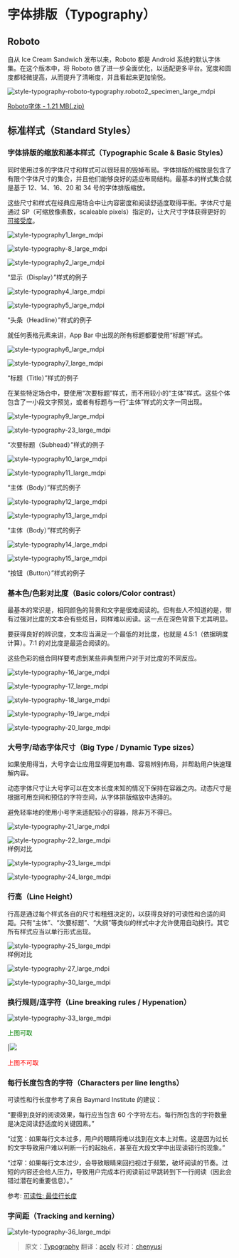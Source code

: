 
# 字体排版（Typography）

## Roboto

自从 Ice Cream Sandwich 发布以来，Roboto 都是 Android 系统的默认字体集。在这个版本中，将 Roboto 做了进一步全面优化，以适配更多平台。宽度和圆度都轻微提高，从而提升了清晰度，并且看起来更加愉悦。  

![style-typography-roboto-typography.roboto2_specimen_large_mdpi](../images/style-typography-roboto-typography.roboto2_specimen_large_mdpi.png)  

[Roboto字体 - 1.21 MB(.zip)](http://materialdesign.qiniudn.com/downloads/RobotoTTF.zip)    

## 标准样式（Standard Styles）

### 字体排版的缩放和基本样式（Typographic Scale & Basic Styles）

同时使用过多的字体尺寸和样式可以很轻易的毁掉布局。字体排版的缩放是包含了有限个字体尺寸的集合，并且他们能够良好的适应布局结构。最基本的样式集合就是基于 12、14、16、20 和 34 号的字体排版缩放。

这些尺寸和样式在经典应用场合中让内容密度和阅读舒适度取得平衡。字体尺寸是通过 SP（可缩放像素数，scaleable pixels）指定的，让大尺寸字体获得更好的[可接受度](../usability/accessibility.md)。

![style-typography1_large_mdpi](../images/style-typography-01_large_mdpi.png)  

![style-typography-8_large_mdpi](../images/style-typography-08_large_mdpi.png)  

![style-typography2_large_mdpi](../images/style-typography-02_large_mdpi.png)   

“显示（Display）”样式的例子

![style-typography4_large_mdpi](../images/style-typography-04_large_mdpi.png)   

![style-typography5_large_mdpi](../images/style-typography-05_large_mdpi.png)   

“头条（Headline）”样式的例子

就任何表格元素来讲，App Bar 中出现的所有标题都要使用“标题”样式。

![style-typography6_large_mdpi](../images/style-typography-06_large_mdpi.png)  

![style-typography7_large_mdpi](../images/style-typography-07_large_mdpi.png)   

“标题（Title）”样式的例子

在某些特定场合中，要使用“次要标题”样式，而不用较小的“主体”样式。这些个体包含了一小段文字预览，或者有标题与一行“主体”样式的文字一同出现。

![style-typography9_large_mdpi](../images/style-typography-09_large_mdpi.png)  

![style-typography-23_large_mdpi](../images/style-typography-23_large_mdpi.png)   

“次要标题（Subhead）”样式的例子

![style-typography10_large_mdpi](../images/style-typography-10_large_mdpi.png)   

![style-typography11_large_mdpi](../images/style-typography-11_large_mdpi.png)   

“主体（Body）”样式的例子

![style-typography12_large_mdpi](../images/style-typography-12_large_mdpi.png)  

![style-typography13_large_mdpi](../images/style-typography-13_large_mdpi.png)   

“主体（Body）”样式的例子

![style-typography14_large_mdpi](../images/style-typography-14_large_mdpi.png)  

![style-typography15_large_mdpi](../images/style-typography-15_large_mdpi.png)   

“按钮（Button）”样式的例子

### 基本色/色彩对比度（Basic colors/Color contrast）

最基本的常识是，相同颜色的背景和文字是很难阅读的。但有些人不知道的是，带有过强对比度的文本会有些炫目，同样难以阅读。这一点在深色背景下尤其明显。

要获得良好的辨识度，文本应当满足一个最低的对比度，也就是 4.5:1（依据明度计算）。7:1 的对比度是最适合阅读的。

这些色彩的组合同样要考虑到某些非典型用户对于对比度的不同反应。

![style-typography-16_large_mdpi](../images/style-typography-16_large_mdpi.png)  

![style-typography-17_large_mdpi](../images/style-typography-17_large_mdpi.png)  

![style-typography-18_large_mdpi](../images/style-typography-18_large_mdpi.png)   

![style-typography-19_large_mdpi](../images/style-typography-19_large_mdpi.png)   

![style-typography-20_large_mdpi](../images/style-typography-20_large_mdpi.png)  

### 大号字/动态字体尺寸（Big Type / Dynamic Type sizes）

如果使用得当，大号字会让应用显得更加有趣、容易辨别布局，并帮助用户快速理解内容。

动态字体尺寸让大号字可以在文本长度未知的情况下保持在容器之内。动态尺寸是根据可用空间和预估的字符空间，从字体排版缩放中选择的。

避免轻率地的使用小号字来适配较小的容器，除非万不得已。

![style-typography-21_large_mdpi](../images/style-typography-21_large_mdpi.png)  

![style-typography-22_large_mdpi](../images/style-typography-22_large_mdpi.png)   
样例对比   

![style-typography-23_large_mdpi](../images/style-typography-23_large_mdpi.png)   

![style-typography-24_large_mdpi](../images/style-typography-24_large_mdpi.png)   

### 行高（Line Height）

行高是通过每个样式各自的尺寸和粗细决定的，以获得良好的可读性和合适的间距。只有“主体”、“次要标题”、“大纲”等类似的样式中才允许使用自动换行。其它所有样式应当以单行形式出现。

![style-typography-25_large_mdpi](../images/style-typography-25_large_mdpi.png)   
样例对比   

![style-typography-27_large_mdpi](../images/style-typography-27_large_mdpi.png)   

![style-typography-30_large_mdpi](../images/style-typography-30_large_mdpi.png)    

### 换行规则/连字符（Line breaking rules / Hypenation）

![style-typography-33_large_mdpi](../images/style-typography-32_large_mdpi.png)     
<p> <font color="green">上图可取</font></p> 

|![](../images/style-typography-33_large_mdpi.png)   
<p> <font color="red">上图不可取</font></p>

### 每行长度包含的字符（Characters per line lengths）

可读性和行长度参考了来自 Baymard Institute 的建议：

“要得到良好的阅读效果，每行应当包含 60 个字符左右。每行所包含的字符数量是决定阅读舒适度的关键因素。”

“过宽：如果每行文本过多，用户的眼睛将难以找到在文本上对焦。这是因为过长的文字导致用户难以判断一行的起始点，甚至在大段文字中出现读错行的现象。”

“过窄：如果每行文本过少，会导致眼睛来回扫视过于频繁，破坏阅读的节奏。过短的内容还会给人压力，导致用户完成本行阅读前过早跳转到下一行阅读（因此会错过潜在的重要信息）。”

参考: [可读性: 最佳行长度](http://baymard.com/blog/line-length-readability)
 
### 字间距（Tracking and kerning）

![style-typography-36_large_mdpi](../images/style-typography-36_large_mdpi.png)   

> 原文：[Typography](http://www.google.com/design/spec/style/typography.html) 翻译：[acely](https://github.com/acely) 校对：[chenyusi](https://github.com/chenyusi) 
